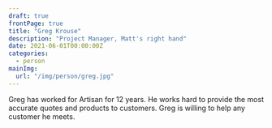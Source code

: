```yaml
---
draft: true
frontPage: true
title: "Greg Krouse"
description: "Project Manager, Matt's right hand"
date: 2021-06-01T00:00:00Z
categories:
  - person
mainImg:
  url: "/img/person/greg.jpg"
---
```


Greg has worked for Artisan for 12 years. He works hard to provide the most accurate quotes and products to customers. Greg is willing to help any customer he meets.
